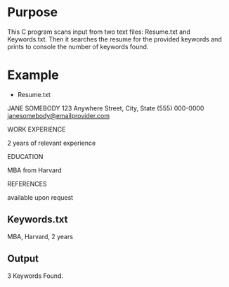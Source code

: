 # Purpose

This C program scans input from two text files: Resume.txt and Keywords.txt. Then it searches the resume for the provided keywords and prints to console the number of keywords found.

# Example 
 * Resume.txt

  JANE SOMEBODY
  123 Anywhere Street, City, State
  (555) 000-0000
  janesomebody@emailprovider.com

  WORK EXPERIENCE

  2 years of relevant experience

  EDUCATION

  MBA from Harvard

  REFERENCES

  available upon request

  ## Keywords.txt

  MBA, Harvard, 2 years

  ## Output

  3 Keywords Found.
